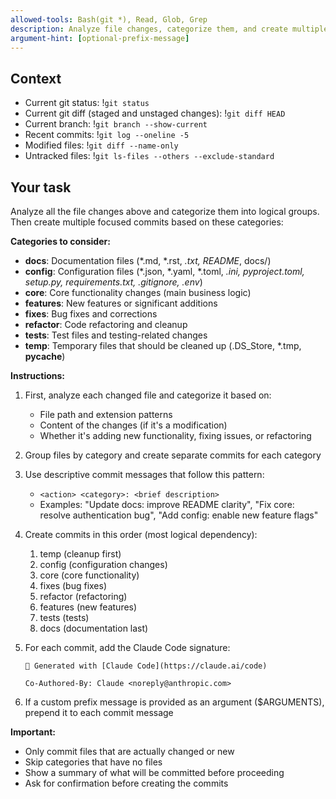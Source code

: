 ```yaml
---
allowed-tools: Bash(git *), Read, Glob, Grep
description: Analyze file changes, categorize them, and create multiple commits based on categories
argument-hint: [optional-prefix-message]
---
```


## Context

- Current git status: !`git status`
- Current git diff (staged and unstaged changes): !`git diff HEAD`
- Current branch: !`git branch --show-current`
- Recent commits: !`git log --oneline -5`
- Modified files: !`git diff --name-only`
- Untracked files: !`git ls-files --others --exclude-standard`

## Your task

Analyze all the file changes above and categorize them into logical groups. Then create multiple focused commits based on these categories:

**Categories to consider:**
- **docs**: Documentation files (*.md, *.rst, *.txt, README*, docs/)
- **config**: Configuration files (*.json, *.yaml, *.toml, *.ini, pyproject.toml, setup.py, requirements.txt, .gitignore, .env*)
- **core**: Core functionality changes (main business logic)
- **features**: New features or significant additions
- **fixes**: Bug fixes and corrections
- **refactor**: Code refactoring and cleanup
- **tests**: Test files and testing-related changes
- **temp**: Temporary files that should be cleaned up (.DS_Store, *.tmp, __pycache__)

**Instructions:**
1. First, analyze each changed file and categorize it based on:
   - File path and extension patterns
   - Content of the changes (if it's a modification)
   - Whether it's adding new functionality, fixing issues, or refactoring

2. Group files by category and create separate commits for each category

3. Use descriptive commit messages that follow this pattern:
   - `<action> <category>: <brief description>`
   - Examples: "Update docs: improve README clarity", "Fix core: resolve authentication bug", "Add config: enable new feature flags"

4. Create commits in this order (most logical dependency):
   1. temp (cleanup first)
   2. config (configuration changes)
   3. core (core functionality)
   4. fixes (bug fixes)
   5. refactor (refactoring)
   6. features (new features)
   7. tests (tests)
   8. docs (documentation last)

5. For each commit, add the Claude Code signature:
   ```
   🤖 Generated with [Claude Code](https://claude.ai/code)

   Co-Authored-By: Claude <noreply@anthropic.com>
   ```

6. If a custom prefix message is provided as an argument ($ARGUMENTS), prepend it to each commit message

**Important:**
- Only commit files that are actually changed or new
- Skip categories that have no files
- Show a summary of what will be committed before proceeding
- Ask for confirmation before creating the commits